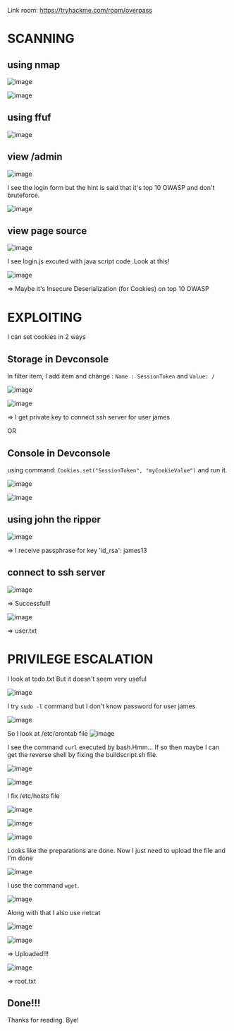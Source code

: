 Link room: https://tryhackme.com/room/overpass
# SCANNING
## using nmap
![image](https://github.com/nguyenngocdung18/tryhackme/assets/134156226/1de87d1e-eef3-4b9b-9a90-ca6aad23e878)

![image](https://github.com/nguyenngocdung18/tryhackme/assets/134156226/7e9cacdd-5a9d-470c-a00a-97fb0472f5a2)

## using ffuf
![image](https://github.com/nguyenngocdung18/tryhackme/assets/134156226/84d286da-a876-46f7-bb85-90ea9bfc5629)
## view /admin
![image](https://github.com/nguyenngocdung18/tryhackme/assets/134156226/e8557443-5167-4585-a38e-8f6cec74e8f8)

I see the login form but the hint is said that it's top 10 OWASP and don't bruteforce.

![image](https://github.com/nguyenngocdung18/tryhackme/assets/134156226/ad6aa721-deb1-4791-8eba-50e8e62b597f)

## view page source
![image](https://github.com/nguyenngocdung18/tryhackme/assets/134156226/584379dc-a05a-4363-b961-b15bd9c9abcd)

I see login.js excuted with java script code .Look at this!

![image](https://github.com/nguyenngocdung18/tryhackme/assets/134156226/2e5db0e7-43e0-4c97-bc17-f84cc1f2c142)

=> Maybe it's Insecure Deserialization (for Cookies) on top 10 OWASP
# EXPLOITING
I can set cookies in 2 ways
## Storage in Devconsole
In filter item, I add item and change : ```Name : SessionToken``` and ```Value: /```
         
![image](https://github.com/nguyenngocdung18/tryhackme/assets/134156226/9aefa3c8-a1e7-4803-b7c7-906376b95e44)

![image](https://github.com/nguyenngocdung18/tryhackme/assets/134156226/f0748c53-bee2-432a-91f0-7250aae770be)

=> I get private key to connect ssh server for user james

OR
## Console in Devconsole
using command:  ```Cookies.set("SessionToken", "myCookieValue")``` and run it.

![image](https://github.com/nguyenngocdung18/tryhackme/assets/134156226/4093c018-788b-429b-a584-757af40ea16c)

![image](https://github.com/nguyenngocdung18/tryhackme/assets/134156226/cb7fd283-d585-4b6e-9792-44df0a57ab0f)

## using john the ripper
![image](https://github.com/nguyenngocdung18/tryhackme/assets/134156226/add44d2d-ee58-4d46-a996-5cb74e4c7b7b)

=> I receive passphrase for key 'id_rsa': james13

## connect to ssh server
![image](https://github.com/nguyenngocdung18/tryhackme/assets/134156226/26ccb463-fa8b-48e1-894f-b11d79effb78)

=> Successfull!

![image](https://github.com/nguyenngocdung18/tryhackme/assets/134156226/f89fcb23-af70-479d-a69f-44ab617ec9a3)

=> user.txt

# PRIVILEGE ESCALATION
I look at todo.txt But it doesn't seem very useful

![image](https://github.com/nguyenngocdung18/tryhackme/assets/134156226/0d5ec9ab-c041-4096-9aad-47e340272937)

I try ```sudo -l``` command but I don't know password for user james

![image](https://github.com/nguyenngocdung18/tryhackme/assets/134156226/14e801b2-3a2b-44d4-9bc4-d8de1e8cc6cd)

So I look at /etc/crontab file
![image](https://github.com/nguyenngocdung18/tryhackme/assets/134156226/05c1076f-47b7-4d55-b560-b284b814dd12)

I see the command ```curl``` executed by bash.Hmm... If so then maybe I can get the reverse shell by fixing the buildscript.sh file.

![image](https://github.com/nguyenngocdung18/tryhackme/assets/134156226/c808d2c4-639c-4a08-83e0-f9b4073a6b9c)

![image](https://github.com/nguyenngocdung18/tryhackme/assets/134156226/8a3a0c18-da89-472d-8fb3-7f64c9173c81)

I fix /etc/hosts file 

![image](https://github.com/nguyenngocdung18/tryhackme/assets/134156226/81a2814e-728e-4364-8df5-d4c815178c1b)

![image](https://github.com/nguyenngocdung18/tryhackme/assets/134156226/44c855d3-355e-4f9c-9ce0-84a6124ea4e5)

![image](https://github.com/nguyenngocdung18/tryhackme/assets/134156226/8a1b833e-a32f-424b-9b54-9d4acc197f9f)

Looks like the preparations are done. Now I just need to upload the file and I'm done

![image](https://github.com/nguyenngocdung18/tryhackme/assets/134156226/a5f4fa51-ff57-4f74-9d67-2cd44aee4082)

I use the command ```wget```.

![image](https://github.com/nguyenngocdung18/tryhackme/assets/134156226/6aff37c8-62b0-4f62-8142-d11fd3342c16)

Along with that I also use netcat
 
![image](https://github.com/nguyenngocdung18/tryhackme/assets/134156226/daa6419a-f57c-4015-b5e3-756200444908)

![image](https://github.com/nguyenngocdung18/tryhackme/assets/134156226/29fd3745-8dec-47ca-84d9-b13cca4b27b4)

=> Uploaded!!!

![image](https://github.com/nguyenngocdung18/tryhackme/assets/134156226/fb97ef66-fd48-4324-8d8b-d4941ca28054)

=> root.txt
## Done!!!
Thanks for reading. Bye!
